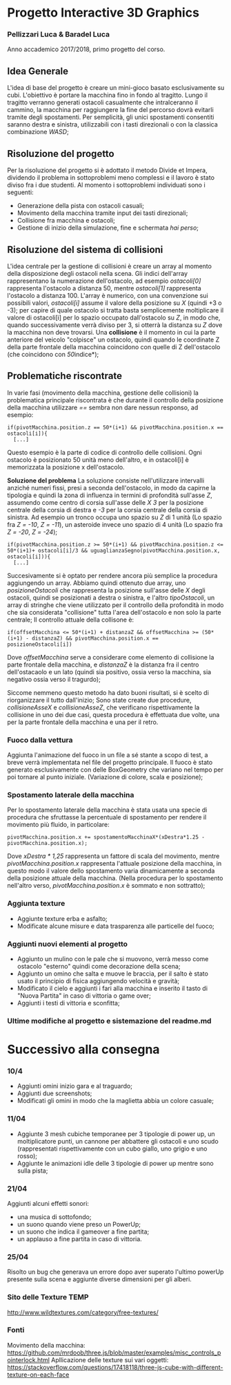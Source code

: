 # Progetto Interactive 3D Graphics
### Pellizzari Luca & Baradel Luca
Anno accademico 2017/2018, primo progetto del corso.
## Idea Generale
L'idea di base del progetto è creare un mini-gioco basato esclusivamente su cubi.
L'obiettivo è portare la macchina fino in fondo al tragitto.
Lungo il tragitto verranno generati ostacoli casualmente che intralceranno il cammino,
la macchina per raggiungere la fine del percorso dovrà evitarli tramite degli spostamenti. Per semplicità, gli unici spostamenti
consentiti saranno destra e sinistra, utilizzabili con i tasti direzionali o con la classica combinazione *WASD*;

## Risoluzione del progetto
Per la risoluzione del progetto si è adottato il metodo Divide et Impera, dividendo il problema in sottoproblemi meno complessi e
il lavoro è stato diviso fra i due studenti.
Al momento i sottoproblemi individuati sono i seguenti:
* Generazione della pista con ostacoli casuali;
* Movimento della macchina tramite input dei tasti direzionali;
* Collisione fra macchina e ostacoli;
* Gestione di inizio della simulazione, fine e schermata *hai perso*;

## Risoluzione del sistema di collisioni
L'idea centrale per la gestione di collisioni è creare un array al momento della disposizione degli ostacoli nella scena. Gli indici dell'array rappresentano la numerazione dell'ostacolo, ad esempio *ostacoli[0]* rappresenta l'ostacolo a distanza 50, mentre *ostacoli[1]* rappresenta l'ostacolo a distanza 100. L'array è numerico, con una convenzione sui possibili valori, *ostacoli[i]* assume il valore della posizione su *X* (quindi +3 o -3); per capire di quale ostacolo si tratta basta semplicemente moltiplicare il valore di ostacoli[i] per lo spazio occupato dall'ostacolo su *Z*, in modo che, quando successivamente verrà diviso per 3, si otterrà la distanza su *Z* dove la macchina non deve trovarsi.
Una **collisione** è il momento in cui la parte anteriore del veicolo "colpisce" un ostacolo, quindi quando le coordinate Z della parte frontale della macchina coincidono con quelle di Z dell'ostacolo (che coincidono con *50*indice*);

## Problematiche riscontrate

In varie fasi (movimento della macchina, gestione delle collisioni) la problematica principale riscontrata è che durante il controllo della posizione della macchina utilizzare *==* sembra non dare nessun responso, ad esempio:

```
if(pivotMacchina.position.z == 50*(i+1) && pivotMacchina.position.x == ostacoli[i]){
  [...]
```  
Questo esempio è la parte di codice di controllo delle collisioni. Ogni ostacolo è posizionato 50 unità meno dell'altro, e in ostacoli[i] è memorizzata la posizione x dell'ostacolo.

**Soluzione del problema**
La soluzione consiste nell'utilizzare intervalli anziché numeri fissi, presi a seconda dell'ostacolo, in modo da capirne la tipologia e quindi la zona di influenza in termini di profondità sull'asse *Z*, assumendo come centro di corsia sull'asse delle *X* *3* per la posizione centrale della corsia di destra e *-3* per la corsia centrale della corsia di sinistra. Ad esempio un tronco occupa uno spazio su *Z* di 1 unità (Lo spazio fra *Z = -10*, *Z = -11*), un asteroide invece uno spazio di 4 unità (Lo spazio fra *Z = -20*, *Z = -24*);

```
if(pivotMacchina.position.z >= 50*(i+1) && pivotMacchina.position.z <= 50*(i+1)+ ostacoli[i]/3 && uguaglianzaSegno(pivotMacchina.position.x, ostacoli[i])){
  [...]
```
Succesivamente si è optato per rendere ancora più semplice la procedura aggiungendo un array.
Abbiamo quindi ottenuto due array, uno *posizioneOstacoli* che rappresenta la posizione sull'asse delle *X* degli ostacoli, quindi se posizionati a destra o sinistra, e l'altro *tipoOstacoli*, un array di stringhe che viene utilizzato per il controllo della profondità in modo che sia considerata "collisione" tutta l'area dell'ostacolo e non solo la parte centrale;
Il controllo attuale della collisone è:
```
if(offsetMacchina <= 50*(i+1) + distanzaZ && offsetMacchina >= (50*(i+1) - distanzaZ) && pivotMacchina.position.x == posizioneOstacoli[i])
```
Dove *offsetMacchina* serve a considerare come elemento di collisione la parte frontale della macchina, e *distanzaZ* è  la distanza fra il centro dell'ostacaolo e un lato (quindi sia positivo, ossia verso la macchina, sia negativo ossia verso il tragurdo);

Siccome nemmeno questo metodo ha dato buoni risultati, si è scelto di riorganizzare il tutto dall'inizio;
Sono state create due procedure, *collisioneAsseX* e *collisioneAsseZ*, che verificano rispettivamente la collisione in uno dei due casi, questa procedura è effettuata due volte, una per la parte frontale della macchina e una per il retro.

### Fuoco dalla vettura
Aggiunta l'animazione del fuoco in un file a sé stante a scopo di test, a breve verrà implementata nel file del progetto principale.
Il fuoco è stato generato esclusivamente con delle BoxGeometry che variano nel tempo per poi tornare al punto iniziale. (Variazione di colore, scala e posizione);

### Spostamento laterale della macchina
Per lo spostamento laterale della macchina è stata usata una specie di procedura che sfruttasse la percentuale di spostamento per rendere il movimento più fluido, in particolare:
```
pivotMacchina.position.x += spostamentoMacchinaX*(xDestra*1.25 - pivotMacchina.position.x);
```
Dove *xDestra * 1,25* rappresenta un fattore di scala del movimento, mentre *pivotMacchina.position.x* rappresenta l'attuale posizione della macchina, in questo modo il valore dello spostamento varia dinamicamente a seconda della posizione attuale della macchina. (Nella procedura per lo spostamento nell'altro verso, *pivotMacchina.position.x* è sommato e non sottratto);

### Aggiunta texture
* Aggiunte texture erba e asfalto;
* Modificate alcune misure e data trasparenza alle particelle del fuoco;

### Aggiunti nuovi elementi al progetto
* Aggiunto un mulino con le pale che si muovono, verrà messo come ostacolo "esterno" quindi come decorazione della scena;
* Aggiunto un omino che salta e muove le braccia, per il salto è stato usato il principio di fisica aggiungendo velocità e gravità;
* Modificato il cielo e aggiunti i fari alla macchina e inserito il tasto di "Nuova Partita" in caso di vittoria o game over;
* Aggiunti i testi di vittoria e sconfitta;

### Ultime modifiche al progetto e sistemazione del readme.md

# Successivo alla consegna

### 10/4
* Aggiunti omini inizio gara e al traguardo;
* Aggiunti due screenshots;
* Modificati gli omini in modo che la maglietta abbia un colore casuale;

### 11/04
* Aggiunte 3 mesh cubiche temporanee per 3 tipologie di power up, un moltiplicatore punti, un cannone per abbattere gli ostacoli e uno scudo (rappresentati rispettivamente con un cubo giallo, uno grigio e uno rosso);
* Aggiunte le animazioni idle delle 3 tipologie di power up mentre sono sulla pista;

### 21/04
Aggiunti alcuni effetti sonori: 
* una musica di sottofondo;
* un suono quando viene preso un PowerUp;
* un suono che indica il gameover a fine partita;
* un applauso a fine partita in caso di vittoria.

### 25/04
Risolto un bug che generava un errore dopo aver superato l'ultimo powerUp presente sulla scena e aggiunte diverse dimensioni per gli alberi.

### Sito delle Texture TEMP
http://www.wildtextures.com/category/free-textures/

### Fonti
Movimento della macchina: https://github.com/mrdoob/three.js/blob/master/examples/misc_controls_pointerlock.html
Apllicazione delle texture sui vari oggetti: https://stackoverflow.com/questions/17418118/three-js-cube-with-different-texture-on-each-face
